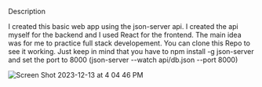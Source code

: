 Description

I created this basic web app using the json-server api. I created the api myself for the backend and I used React for the frontend. The main idea was for me to practice full stack developement. You can clone this Repo to see it working. Just keep in mind that you have to npm install -g json-server and set the port to 8000 (json-server --watch api/db.json --port 8000)

![Screen Shot 2023-12-13 at 4 04 46 PM](https://github.com/JonathanRaposo/Developers-API/assets/67019470/7753e65c-f036-4323-b8c5-0d24ce14080d)
